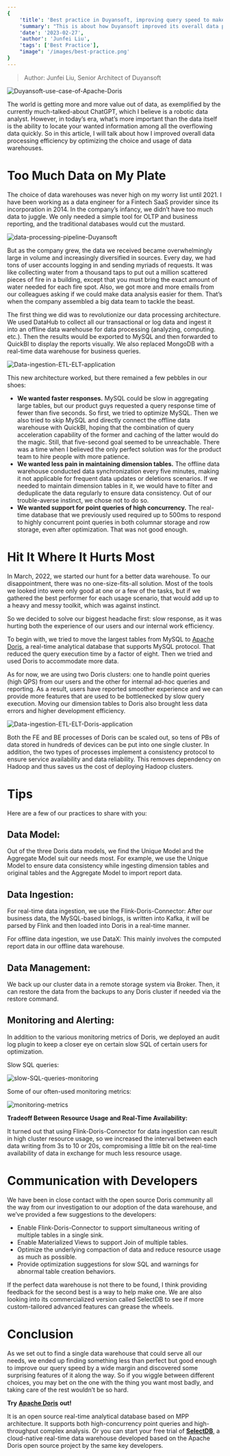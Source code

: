 ```yaml
---
{
    'title': 'Best practice in Duyansoft, improving query speed to make the most out of your data',
    'summary': "This is about how Duyansoft improved its overall data processing efficiency by optimizing the choice and usage of data warehouses.",
    'date': '2023-02-27',
    'author': 'Junfei Liu',
    'tags': ['Best Practice'],
    "image": '/images/best-practice.png'
}
---
```


<!-- 
Licensed to the Apache Software Foundation (ASF) under one
or more contributor license agreements.  See the NOTICE file
distributed with this work for additional information
regarding copyright ownership.  The ASF licenses this file
to you under the Apache License, Version 2.0 (the
"License"); you may not use this file except in compliance
with the License.  You may obtain a copy of the License at

  http://www.apache.org/licenses/LICENSE-2.0

Unless required by applicable law or agreed to in writing,
software distributed under the License is distributed on an
"AS IS" BASIS, WITHOUT WARRANTIES OR CONDITIONS OF ANY
KIND, either express or implied.  See the License for the
specific language governing permissions and limitations
under the License.
-->

> Author: Junfei Liu, Senior Architect of Duyansoft

![Duyansoft-use-case-of-Apache-Doris](../static/images/Duyansoft/Duyansoft.png)

The world is getting more and more value out of data, as exemplified by the currently much-talked-about ChatGPT, which I believe is a robotic data analyst. However, in today’s era, what’s more important than the data itself is the ability to locate your wanted information among all the overflowing data quickly. So in this article, I will talk about how I improved overall data processing efficiency by optimizing the choice and usage of data warehouses.

# Too Much Data on My Plate

The choice of data warehouses was never high on my worry list until 2021. I have been working as a data engineer for a Fintech SaaS provider since its incorporation in 2014. In the company’s infancy, we didn’t have too much data to juggle. We only needed a simple tool for OLTP and business reporting, and the traditional databases would cut the mustard.

![data-processing-pipeline-Duyansoft](../static/images/Duyansoft/Duyan_1.png)

But as the company grew, the data we received became overwhelmingly large in volume and increasingly diversified in sources. Every day, we had tons of user accounts logging in and sending myriads of requests. It was like collecting water from a thousand taps to put out a million scattered pieces of fire in a building, except that you must bring the exact amount of water needed for each fire spot. Also, we got more and more emails from our colleagues asking if we could make data analysis easier for them. That’s when the company assembled a big data team to tackle the beast.

The first thing we did was to revolutionize our data processing architecture. We used DataHub to collect all our transactional or log data and ingest it into an offline data warehouse for data processing (analyzing, computing. etc.). Then the results would be exported to MySQL and then forwarded to QuickBI to display the reports visually. We also replaced MongoDB with a real-time data warehouse for business queries.

![Data-ingestion-ETL-ELT-application](../static/images/Duyansoft/Duyan_2.png)

This new architecture worked, but there remained a few pebbles in our shoes:

- **We wanted faster responses.** MySQL could be slow in aggregating large tables, but our product guys requested a query response time of fewer than five seconds. So first, we tried to optimize MySQL. Then we also tried to skip MySQL and directly connect the offline data warehouse with QuickBI, hoping that the combination of query acceleration capability of the former and caching of the latter would do the magic. Still, that five-second goal seemed to be unreachable. There was a time when I believed the only perfect solution was for the product team to hire people with more patience.
- **We wanted less pain in maintaining dimension tables.** The offline data warehouse conducted data synchronization every five minutes, making it not applicable for frequent data updates or deletions scenarios. If we needed to maintain dimension tables in it, we would have to filter and deduplicate the data regularly to ensure data consistency. Out of our trouble-averse instinct, we chose not to do so.
- **We wanted support for point queries of high concurrency.** The real-time database that we previously used required up to 500ms to respond to highly concurrent point queries in both columnar storage and row storage, even after optimization. That was not good enough.

# Hit It Where It Hurts Most

In March, 2022, we started our hunt for a better data warehouse. To our disappointment, there was no one-size-fits-all solution. Most of the tools we looked into were only good at one or a few of the tasks, but if we gathered the best performer for each usage scenario, that would add up to a heavy and messy toolkit, which was against instinct.

So we decided to solve our biggest headache first: slow response, as it was hurting both the experience of our users and our internal work efficiency.

To begin with, we tried to move the largest tables from MySQL to [Apache Doris](https://github.com/apache/doris), a real-time analytical database that supports MySQL protocol. That reduced the query execution time by a factor of eight. Then we tried and used Doris to accommodate more data.

As for now, we are using two Doris clusters: one to handle point queries (high QPS) from our users and the other for internal ad-hoc queries and reporting. As a result, users have reported smoother experience and we can provide more features that are used to be bottlenecked by slow query execution. Moving our dimension tables to Doris also brought less data errors and higher development efficiency.

![Data-ingestion-ETL-ELT-Doris-application](../static/images/Duyansoft/Duyan_3.png)

Both the FE and BE processes of Doris can be scaled out, so tens of PBs of data stored in hundreds of devices can be put into one single cluster. In addition, the two types of processes implement a consistency protocol to ensure service availability and data reliability. This removes dependency on Hadoop and thus saves us the cost of deploying Hadoop clusters.

# Tips

Here are a few of our practices to share with you:

## **Data Model:**

Out of the three Doris data models, we find the Unique Model and the Aggregate Model suit our needs most. For example, we use the Unique Model to ensure data consistency while ingesting dimension tables and original tables and the Aggregate Model to import report data.

## **Data Ingestion:**

For real-time data ingestion, we use the Flink-Doris-Connector: After our business data, the MySQL-based binlogs, is written into Kafka, it will be parsed by Flink and then loaded into Doris in a real-time manner.

For offline data ingestion, we use DataX: This mainly involves the computed report data in our offline data warehouse.

## **Data Management:**

We back up our cluster data in a remote storage system via Broker. Then, it can restore the data from the backups to any Doris cluster if needed via the restore command.

## **Monitoring and Alerting:**

In addition to the various monitoring metrics of Doris, we deployed an audit log plugin to keep a closer eye on certain slow SQL of certain users for optimization.

Slow SQL queries:

![slow-SQL-queries-monitoring](../static/images/Duyansoft/Duyan_4.png)

Some of our often-used monitoring metrics:

![monitoring-metrics](../static/images/Duyansoft/Duyan_5.png)

**Tradeoff Between Resource Usage and Real-Time Availability:**

It turned out that using Flink-Doris-Connector for data ingestion can result in high cluster resource usage, so we increased the interval between each data writing from 3s to 10 or 20s, compromising a little bit on the real-time availability of data in exchange for much less resource usage.

# Communication with Developers

We have been in close contact with the open source Doris community all the way from our investigation to our adoption of the data warehouse, and we’ve provided a few suggestions to the developers:

- Enable Flink-Doris-Connector to support simultaneous writing of multiple tables in a single sink.
- Enable Materialized Views to support Join of multiple tables.
- Optimize the underlying compaction of data and reduce resource usage as much as possible.
- Provide optimization suggestions for slow SQL and warnings for abnormal table creation behaviors.

If the perfect data warehouse is not there to be found, I think providing feedback for the second best is a way to help make one. We are also looking into its commercialized version called SelectDB to see if more custom-tailored advanced features can grease the wheels.

# Conclusion

As we set out to find a single data warehouse that could serve all our needs, we ended up finding something less than perfect but good enough to improve our query speed by a wide margin and discovered some surprising features of it along the way. So if you wiggle between different choices, you may bet on the one with the thing you want most badly, and taking care of the rest wouldn’t be so hard.

**Try** [**Apache Doris**](https://github.com/apache/doris) **out!**

It is an open source real-time analytical database based on MPP architecture. It supports both high-concurrency point queries and high-throughput complex analysis. Or you can start your free trial of [**SelectDB**](https://en.selectdb.com/), a cloud-native real-time data warehouse developed based on the Apache Doris open source project by the same key developers.
